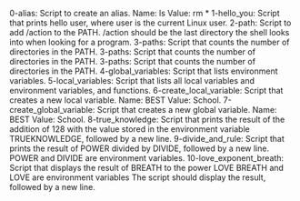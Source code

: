 0-alias: Script to create an alias. Name: ls Value: rm *
1-hello_you: Script that prints hello user, where user is the current Linux user.
2-path: Script to add /action to the PATH. /action should be the last directory the shell looks into when looking for a program.
3-paths: Script that counts the number of directories in the PATH.
3-paths: Script that counts the number of directories in the PATH.
3-paths: Script that counts the number of directories in the PATH.
4-global_variables: Script  that lists environment variables.
5-local_variables: Script that lists all local variables and environment variables, and functions.
6-create_local_variable: Script  that creates a new local variable. Name: BEST Value: School.
7-create_global_variable: Script that creates a new global variable. Name: BEST Value: School.
8-true_knowledge: Script that prints the result of the addition of 128 with the value stored in the environment variable TRUEKNOWLEDGE, followed by a new line.
9-divide_and_rule: Script that prints the result of POWER divided by DIVIDE, followed by a new line. POWER and DIVIDE are environment variables.
10-love_exponent_breath: Script  that displays the result of BREATH to the power LOVE BREATH and LOVE are environment variables The script should display the result, followed by a new line.

